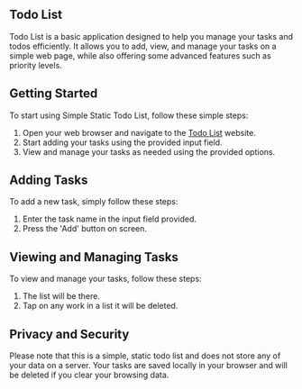 ## Todo List

Todo List is a basic application designed to help you manage your tasks and todos efficiently. It allows you to add, view, and manage your tasks on a simple web page, while also offering some advanced features such as priority levels.

## Getting Started

To start using Simple Static Todo List, follow these simple steps:

1. Open your web browser and navigate to the [Todo List](https://silver094.github.io/ToDoList/) website.
2. Start adding your tasks using the provided input field.
3. View and manage your tasks as needed using the provided options.

## Adding Tasks

To add a new task, simply follow these steps:

1. Enter the task name in the input field provided.
2. Press the 'Add' button on screen.

## Viewing and Managing Tasks

To view and manage your tasks, follow these steps:

1. The list will be there.
2. Tap on any work in a list it will be deleted.

## Privacy and Security

Please note that this is a simple, static todo list and does not store any of your data on a server. Your tasks are saved locally in your browser and will be deleted if you clear your browsing data.

